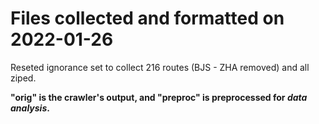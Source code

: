 # Files collected and formatted on 2022-01-26

Reseted ignorance set to collect 216 routes (BJS - ZHA removed) and all ziped.

**"orig" is the crawler's output, and "preproc" is preprocessed for *data analysis*.**
